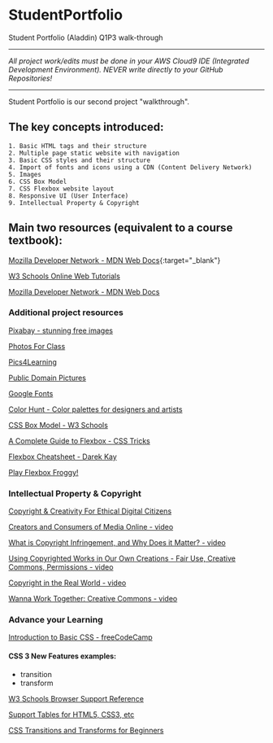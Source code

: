 # StudentPortfolio
Student Portfolio (Aladdin) Q1P3 walk-through

<hr>
<em>All project work/edits must be done in your AWS Cloud9 IDE (Integrated Development Environment). NEVER write directly to your GitHub Repositories!</em>
<hr>

Student Portfolio is our second project "walkthrough".

## The key concepts introduced:
    1. Basic HTML tags and their structure
    2. Multiple page static website with navigation
    3. Basic CSS styles and their structure
    4. Import of fonts and icons using a CDN (Content Delivery Network)
    5. Images
    6. CSS Box Model
    7. CSS Flexbox website layout
    8. Responsive UI (User Interface)
    9. Intellectual Property & Copyright
    
    
## Main two resources (equivalent to a course textbook):

[Mozilla Developer Network - MDN Web Docs](https://developer.mozilla.org/en-US/){:target="_blank"}

<a href="https://w3schools.com" target="_blank">W3 Schools Online Web Tutorials</a>

[Mozilla Developer Network - MDN Web Docs](https://developer.mozilla.org/en-US/)



### Additional project resources

[Pixabay - stunning free images](https://pixabay.com/)

[Photos For Class](https://www.photosforclass.com/)

[Pics4Learning](https://www.pics4learning.com/)

[Public Domain Pictures](https://publicdomainpictures.net/en/)

[Google Fonts](https://fonts.google.com/)

[Color Hunt - Color palettes for designers and artists](https://colorhunt.co/)

[CSS Box Model - W3 Schools](https://www.w3schools.com/css/css_boxmodel.asp)
    
[A Complete Guide to Flexbox - CSS Tricks](https://css-tricks.com/snippets/css/a-guide-to-flexbox/)

[Flexbox Cheatsheet - Darek Kay](https://darekkay.com/flexbox-cheatsheet/)

[Play Flexbox Froggy!](https://flexboxfroggy.com)



### Intellectual Property & Copyright
[Copyright & Creativity For Ethical Digital Citizens](https://copyrightandcreativity.org/high-school/)

[Creators and Consumers of Media Online - video](https://youtu.be/GPNWvU_IphU)

[What is Copyright Infringement, and Why Does it Matter? - video](https://youtu.be/-tO6tJBCXp4)

[Using Copyrighted Works in Our Own Creations - Fair Use, Creative Commons, Permissions - video](https://youtu.be/1R5QccMTDMs)

[Copyright in the Real World - video](https://youtu.be/ITASCSxnBqw)

[Wanna Work Together:  Creative Commons - video](https://youtu.be/wC-m23T7cPM)



### Advance your Learning
[Introduction to Basic CSS - freeCodeCamp](https://www.freecodecamp.org/learn/responsive-web-design/basic-css/)

#### CSS 3 New Features examples:
* transition
* transform
    
[W3 Schools Browser Support Reference](https://www.w3schools.com/cssref/css3_browsersupport.asp)
    
[Support Tables for HTML5, CSS3, etc](https://caniuse.com)

[CSS Transitions and Transforms for Beginners](https://thoughtbot.com/blog/transitions-and-transforms)

